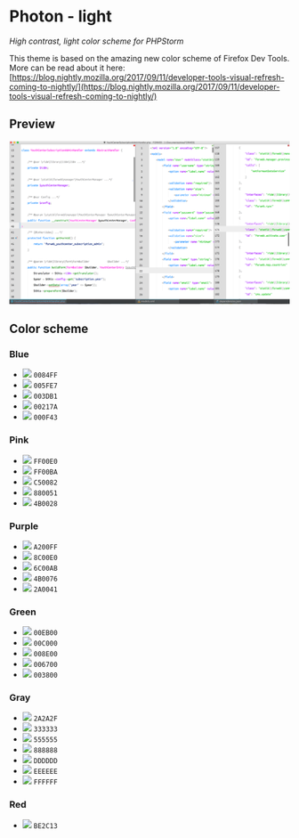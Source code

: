 # Photon - light

*High contrast, light color scheme for PHPStorm*

This theme is based on the amazing new color scheme of Firefox Dev Tools. More can be read about it here:  [https://blog.nightly.mozilla.org/2017/09/11/developer-tools-visual-refresh-coming-to-nightly/](https://blog.nightly.mozilla.org/2017/09/11/developer-tools-visual-refresh-coming-to-nightly/)

## Preview

![Preview](./preview.png)

## Color scheme

### Blue 

- <img width="15" src="https://color.stitcher.io/0084ff"/> `0084FF`
- <img width="15" src="https://color.stitcher.io/005fe7"/> `005FE7`
- <img width="15" src="https://color.stitcher.io/003db1"/> `003DB1`
- <img width="15" src="https://color.stitcher.io/00217a"/> `00217A`
- <img width="15" src="https://color.stitcher.io/000f43"/> `000F43`

### Pink
- <img width="15" src="https://color.stitcher.io/ff00e0"/> `FF00E0`
- <img width="15" src="https://color.stitcher.io/ff00ba"/> `FF00BA`
- <img width="15" src="https://color.stitcher.io/c50082"/> `C50082`
- <img width="15" src="https://color.stitcher.io/880051"/> `880051`
- <img width="15" src="https://color.stitcher.io/4b0028"/> `4B0028`

### Purple
- <img width="15" src="https://color.stitcher.io/a200ff"/> `A200FF`
- <img width="15" src="https://color.stitcher.io/8c00e0"/> `8C00E0`
- <img width="15" src="https://color.stitcher.io/6c00ab"/> `6C00AB`
- <img width="15" src="https://color.stitcher.io/4b0076"/> `4B0076`
- <img width="15" src="https://color.stitcher.io/2a0041"/> `2A0041`

### Green
- <img width="15" src="https://color.stitcher.io/00eb00"/> `00EB00`
- <img width="15" src="https://color.stitcher.io/00c000"/> `00C000`
- <img width="15" src="https://color.stitcher.io/008e00"/> `008E00`
- <img width="15" src="https://color.stitcher.io/006700"/> `006700`
- <img width="15" src="https://color.stitcher.io/003800"/> `003800`

### Gray
- <img width="15" src="https://color.stitcher.io/2a2a2f"/> `2A2A2F`
- <img width="15" src="https://color.stitcher.io/333333"/> `333333`
- <img width="15" src="https://color.stitcher.io/555555"/> `555555`
- <img width="15" src="https://color.stitcher.io/888888"/> `888888`
- <img width="15" src="https://color.stitcher.io/dddddd"/> `DDDDDD`
- <img width="15" src="https://color.stitcher.io/eeeeee"/> `EEEEEE`
- <img width="15" src="https://color.stitcher.io/ffffff"/> `FFFFFF`

### Red

- <img width="15" src="https://color.stitcher.io/BE2C13"/> `BE2C13`
